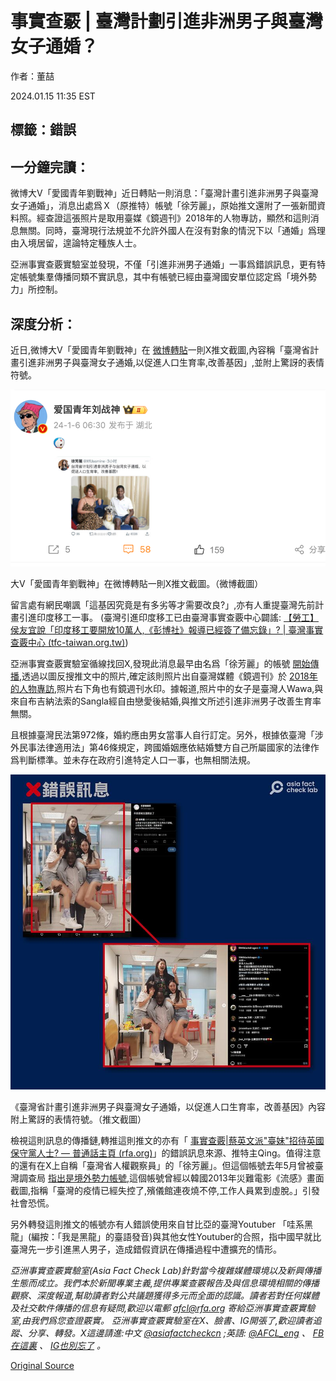 # 事實查覈 | 臺灣計劃引進非洲男子與臺灣女子通婚？

作者：董喆

2024.01.15 11:35 EST

## 標籤：錯誤

## 一分鐘完讀：

微博大V「愛國青年劉戰神」近日轉貼一則消息：「臺灣計畫引進非洲男子與臺灣女子通婚」，消息出處爲Ｘ（原推特）帳號「徐芳麗」，原始推文還附了一張新聞資料照。經查證這張照片是取用臺媒《鏡週刊》2018年的人物專訪，顯然和這則消息無關。同時，臺灣現行法規並不允許外國人在沒有對象的情況下以「通婚」爲理由入境居留，遑論特定種族人士。

亞洲事實查覈實驗室並發現，不僅「引進非洲男子通婚」一事爲錯誤訊息，更有特定帳號集羣傳播同類不實訊息，其中有帳號已經由臺灣國安單位認定爲「境外勢力」所控制。

## 深度分析：

近日,微博大V「愛國青年劉戰神」在 [微博轉貼](https://archive.ph/Rz8On)一則X推文截圖,內容稱「臺灣省計畫引進非洲男子與臺灣女子通婚,以促進人口生育率,改善基因」,並附上驚訝的表情符號。

![pic1.png](images/NOVCCBDAZKUM52ZTOMS2VHDH3U.png)

大V「愛國青年劉戰神」在微博轉貼一則X推文截圖。（微博截圖）

留言處有網民嘲諷「這基因究竟是有多劣等才需要改良?」,亦有人重提臺灣先前計畫引進印度移工一事。 (臺灣引進印度移工已由臺灣事實查覈中心闢謠: [【勞工】侯友宜說「印度移工要開放10萬人,《彭博社》報導已經簽了備忘錄」? | 臺灣事實查覈中心 (tfc-taiwan.org.tw)](https://tfc-taiwan.org.tw/articles/10057))

亞洲事實查覈實驗室循線找回X,發現此消息最早由名爲「徐芳麗」的帳號 [開始傳播](https://archive.ph/TFsPL),透過以圖反搜推文中的照片,確定該則照片出自臺灣媒體《鏡週刊》於 [2018年的人物專訪](https://archive.ph/TPH6u),照片右下角也有鏡週刊水印。據報道,照片中的女子是臺灣人Wawa,與來自布吉納法索的Sangla經自由戀愛後結婚,與推文所述引進非洲男子改善生育率無關。

且根據臺灣民法第972條，婚約應由男女當事人自行訂定。另外，根據依臺灣「涉外民事法律適用法」第46條規定，跨國婚姻應依結婚雙方自己所屬國家的法律作爲判斷標準。並未存在政府引進特定人口一事，也無相關法規。

![網傳臺灣計劃引進非洲男子女臺灣女子通婚？.png](images/74ERV6IADVG5MPDRP7N7BF3R3M.png)

《臺灣省計畫引進非洲男子與臺灣女子通婚，以促進人口生育率，改善基因》內容附上驚訝的表情符號。（推文截圖）

檢視這則訊息的傳播鏈,轉推這則推文的亦有「 [事實查覈|蔡英文派"臺妹"招待英國保守黨人士? — 普通話主頁 (rfa.org)](2024-01-04_事實查覈｜蔡英文派"臺妹"招待英國保守黨人士？.md)」的錯誤訊息來源、推特主Qing。值得注意的還有在X上自稱「臺灣省人權觀察員」的「徐芳麗」。但這個帳號去年5月曾被臺灣調查局 [指出是境外勢力帳號](https://www.mjib.gov.tw/news/Details/1/775),這個帳號曾經以韓國2013年災難電影《流感》畫面截圖,指稱「臺灣的疫情已經失控了,殯儀館連夜燒不停,工作人員累到虛脫。」引發社會恐慌。

另外轉發這則推文的帳號亦有人錯誤使用來自甘比亞的臺灣Youtuber 「哇系黑龍」(編按：「我是黑龍」的臺語發音)與其他女性Youtuber的合照，指中國早就比臺灣先一步引進黑人男子，造成錯假資訊在傳播過程中遭擴充的情形。

*亞洲事實查覈實驗室(Asia Fact Check Lab)針對當今複雜媒體環境以及新興傳播生態而成立。我們本於新聞專業主義,提供專業查覈報告及與信息環境相關的傳播觀察、深度報道,幫助讀者對公共議題獲得多元而全面的認識。讀者若對任何媒體及社交軟件傳播的信息有疑問,歡迎以電郵*  [*afcl@rfa.org*](mailto:afcl@rfa.org)  *寄給亞洲事實查覈實驗室,由我們爲您查證覈實。* *亞洲事實查覈實驗室在X、臉書、IG開張了,歡迎讀者追蹤、分享、轉發。X這邊請進:中文*  [*@asiafactcheckcn*](https://twitter.com/asiafactcheckcn)  *;英語:*  [*@AFCL\_eng*](https://twitter.com/AFCL_eng)  *、*  [*FB在這裏*](https://www.facebook.com/asiafactchecklabcn)  *、*  [*IG也別忘了*](https://www.instagram.com/asiafactchecklab/)  *。*



[Original Source](https://www.rfa.org/mandarin/shishi-hecha/hc-01152024113442.html)